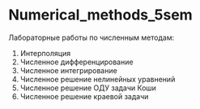 # Numerical_methods_5sem
Лабораторные работы по численным методам:

1. Интерполяция
2. Численное дифференцирование
3. Численное интегрирование
4. Численное решение нелинейных уравнений
5. Численное решение ОДУ задачи Коши 
6. Численное решение краевой задачи
